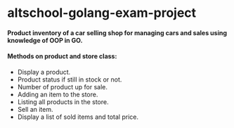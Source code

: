 # altschool-golang-exam-project

#### Product inventory of a car selling shop for managing cars and sales using knowledge of OOP in GO.


#### Methods on product and store class:
- Display a product.
- Product status if still in stock or not.
- Number of product up for sale.
- Adding an item to the store.
- Listing all products in the store.
- Sell an item.
- Display a list of sold items and total price.
